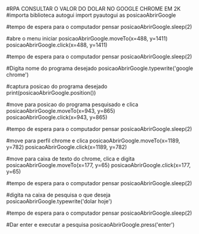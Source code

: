 #RPA CONSULTAR O VALOR DO DOLAR NO GOOGLE CHROME EM 2K
#importa biblioteca autogui
import pyautogui as posicaoAbrirGoogle

#tempo de espera para o computador pensar
posicaoAbrirGoogle.sleep(2)

#abre o menu iniciar
posicaoAbrirGoogle.moveTo(x=488, y=1411)
posicaoAbrirGoogle.click(x=488, y=1411)

#tempo de espera para o computador pensar
posicaoAbrirGoogle.sleep(2)

#Digita nome do programa desejado
posicaoAbrirGoogle.typewrite('google chrome')

#captura posicao do programa desejado
print(posicaoAbrirGoogle.position())

#move para posicao do programa pesquisado e clica
posicaoAbrirGoogle.moveTo(x=943, y=865)
posicaoAbrirGoogle.click(x=943, y=865)

#tempo de espera para o computador pensar
posicaoAbrirGoogle.sleep(2)

#move para perfil chrome e clica
posicaoAbrirGoogle.moveTo(x=1189, y=782)
posicaoAbrirGoogle.click(x=1189, y=782)

#move para caixa de texto do chrome, clica e digita
posicaoAbrirGoogle.moveTo(x=177, y=65)
posicaoAbrirGoogle.click(x=177, y=65)

#tempo de espera para o computador pensar
posicaoAbrirGoogle.sleep(2)

#digita na caixa de pesquisa o que deseja
posicaoAbrirGoogle.typewrite('dolar hoje')

#tempo de espera para o computador pensar
posicaoAbrirGoogle.sleep(2)

#Dar enter e executar a pesquisa
posicaoAbrirGoogle.press('enter')
